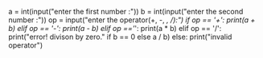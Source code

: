 a = int(input("enter the first number :"))
b = int(input("enter the second number :"))
op = input("enter the operator(+, -, *, /):")
if op == '+':
    print(a + b)
elif op == '-':
    print(a - b)
elif op =='*':
    print(a * b)
elif op == '/':
    print("error! divison by zero." if b == 0 else a / b)
else:
    print("invalid operator")

